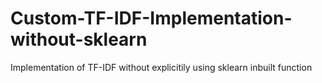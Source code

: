 # Custom-TF-IDF-Implementation-without-sklearn
Implementation of TF-IDF without explicitily using sklearn inbuilt function
